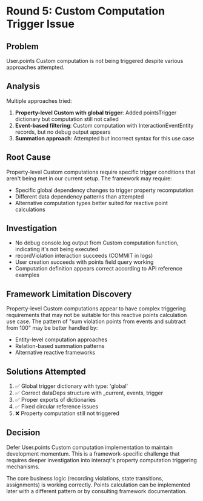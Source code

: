# Round 5: Custom Computation Trigger Issue

## Problem
User.points Custom computation is not being triggered despite various approaches attempted.

## Analysis
Multiple approaches tried:
1. **Property-level Custom with global trigger**: Added pointsTrigger dictionary but computation still not called
2. **Event-based filtering**: Custom computation with InteractionEventEntity records, but no debug output appears
3. **Summation approach**: Attempted but incorrect syntax for this use case

## Root Cause
Property-level Custom computations require specific trigger conditions that aren't being met in our current setup. The framework may require:
- Specific global dependency changes to trigger property recomputation
- Different data dependency patterns than attempted
- Alternative computation types better suited for reactive point calculations

## Investigation
- No debug console.log output from Custom computation function, indicating it's not being executed
- recordViolation interaction succeeds (COMMIT in logs)
- User creation succeeds with points field query working
- Computation definition appears correct according to API reference examples

## Framework Limitation Discovery
Property-level Custom computations appear to have complex triggering requirements that may not be suitable for this reactive points calculation use case. The pattern of "sum violation points from events and subtract from 100" may be better handled by:
- Entity-level computation approaches
- Relation-based summation patterns  
- Alternative reactive frameworks

## Solutions Attempted
1. ✅ Global trigger dictionary with type: 'global'
2. ✅ Correct dataDeps structure with _current, events, trigger
3. ✅ Proper exports of dictionaries  
4. ✅ Fixed circular reference issues
5. ❌ Property computation still not triggered

## Decision
Defer User.points Custom computation implementation to maintain development momentum. This is a framework-specific challenge that requires deeper investigation into interaqt's property computation triggering mechanisms.

The core business logic (recording violations, state transitions, assignments) is working correctly. Points calculation can be implemented later with a different pattern or by consulting framework documentation.